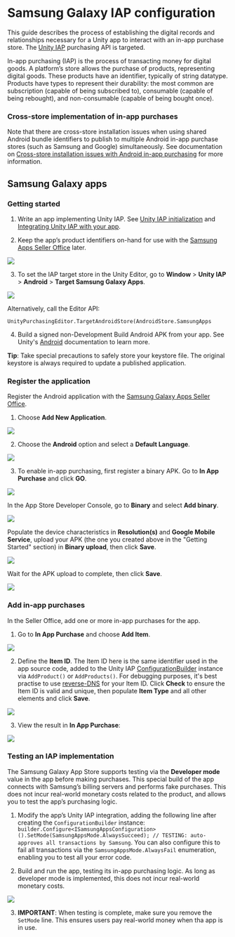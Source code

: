# Samsung Galaxy IAP configuration

This guide describes the process of establishing the digital records and relationships necessary for a Unity app to interact with an in-app purchase store. The [Unity IAP](UnityIAP) purchasing API is targeted.

In-app purchasing (IAP) is the process of transacting money for digital goods. A platform’s store allows the purchase of products, representing digital goods. These products have an identifier, typically of string datatype. Products have types to represent their durability: the most common are subscription (capable of being subscribed to), consumable (capable of being rebought), and non-consumable (capable of being bought once).

### Cross-store implementation of in-app purchases

Note that there are cross-store installation issues when using shared Android bundle identifiers to publish to multiple Android in-app purchase stores (such as Samsung and Google) simultaneously.  See documentation on [Cross-store installation issues with Android in-app purchasing](UnityIAPCrossStoreInstallationIssues) for more information.

## Samsung Galaxy apps

### Getting started

1. Write an app implementing Unity IAP. See [Unity IAP initialization](UnityIAPInitialization) and [Integrating Unity IAP with your app](https://unity3d.com/learn/tutorials/topics/analytics/integrating-unity-iap-your-game).

2. Keep the app’s product identifiers on-hand for use with the [Samsung Apps Seller Office](http://seller.samsungapps.com/) later. 

![](images/SamsungGalaxyIAP-0.png)


3. To set the IAP target store in the Unity Editor, go to __Window__ > __Unity IAP__ > __Android__ > __Target Samsung Galaxy Apps__.

![](images/SamsungGalaxyIAP-1.png)

Alternatively, call the Editor API:

`UnityPurchasingEditor.TargetAndroidStore(AndroidStore.SamsungApps`

4. Build a signed non-Development Build Android APK from your app. See Unity's [Android](android) documentation to learn more. 

**Tip**: Take special precautions to safely store your keystore file. The original keystore is always required to update a published application. 

### Register the application

Register the Android application with the [Samsung Galaxy Apps Seller Office](http://seller.samsungapps.com/).

1. Choose __Add New Application__.

![](images/SamsungGalaxyIAP-2.png)

2. Choose the __Android__ option and select a __Default Language__.

![](images/SamsungGalaxyIAP-3.png)

3. To enable in-app purchasing, first register a binary APK. Go to __In App Purchase__ and click __GO__.

![](images/SamsungGalaxyIAP-4.png)

In the App Store Developer Console, go to __Binary__ and select __Add binary__. 

![](images/SamsungGalaxyIAP-5.png)

Populate the device characteristics in __Resolution(s)__ and __Google Mobile Service__, upload your APK (the one you created above in the "Getting Started" section) in __Binary upload__, then click __Save__.

![](images/SamsungGalaxyIAP-6.png)

Wait for the APK upload to complete, then click __Save__.

![](images/SamsungGalaxyIAP-7.png)


### Add in-app purchases

In the Seller Office, add one or more in-app purchases for the app.

1. Go to __In App Purchase__ and choose __Add Item__.

![](images/SamsungGalaxyIAP-8.png)

2. Define the __Item ID__. The Item ID here is the same identifier used in the app source code, added to the Unity IAP [ConfigurationBuilder](ScriptRef:Purchasing.ConfigurationBuilder.html) instance via `AddProduct()` or `AddProducts()`. For debugging purposes, it's best practise to use [reverse-DNS](https://en.wikipedia.org/wiki/Reverse_domain_name_notation) for your Item ID. Click __Check__ to ensure the Item ID is valid and unique, then populate __Item Type__ and all other elements and click __Save__.

![](images/SamsungGalaxyIAP-9.png)

3. View the result in __In App Purchase__:

![](images/SamsungGalaxyIAP-10.png)

### Testing an IAP implementation

The Samsung Galaxy App Store supports testing via the __Developer mode__ value in the app before making purchases. This special build of the app connects with Samsung’s billing servers and performs fake purchases. This does not incur real-world monetary costs related to the product, and allows you to test the app’s purchasing logic.

1. Modify the app’s Unity IAP integration, adding the following line after creating the `ConfigurationBuilder` instance:
`builder.Configure<ISamsungAppsConfiguration>().SetMode(SamsungAppsMode.AlwaysSucceed); // TESTING: auto-approves all transactions by Samsung`.
You can also configure this to fail all transactions via the `SamsungAppsMode.AlwaysFail` enumeration, enabling you to test all your error code.

2. Build and run the app, testing its in-app purchasing logic. As long as developer mode is implemented, this does not incur real-world monetary costs.

![](images/SamsungGalaxyIAP-11.png)

3. **IMPORTANT**: When testing is complete, make sure you remove the `SetMode` line. This ensures users pay real-world money when tha app is in use.


